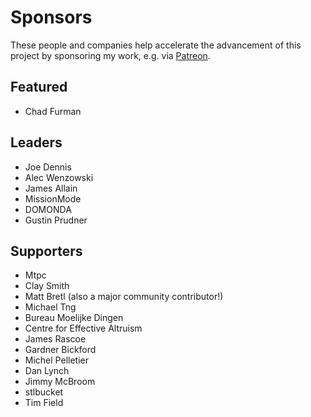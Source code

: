# Sponsors

These people and companies help accelerate the advancement of this project by
sponsoring my work, e.g. via [Patreon](https://www.patreon.com/benjie).

## Featured

* Chad Furman

## Leaders

* Joe Dennis
* Alec Wenzowski
* James Allain
* MissionMode
* DOMONDA
* Gustin Prudner

## Supporters

* Mtpc
* Clay Smith
* Matt Bretl (also a major community contributor!)
* Michael Tng
* Bureau Moelijke Dingen
* Centre for Effective Altruism
* James Rascoe
* Gardner Bickford
* Michel Pelletier
* Dan Lynch
* Jimmy McBroom
* stlbucket
* Tim Field

